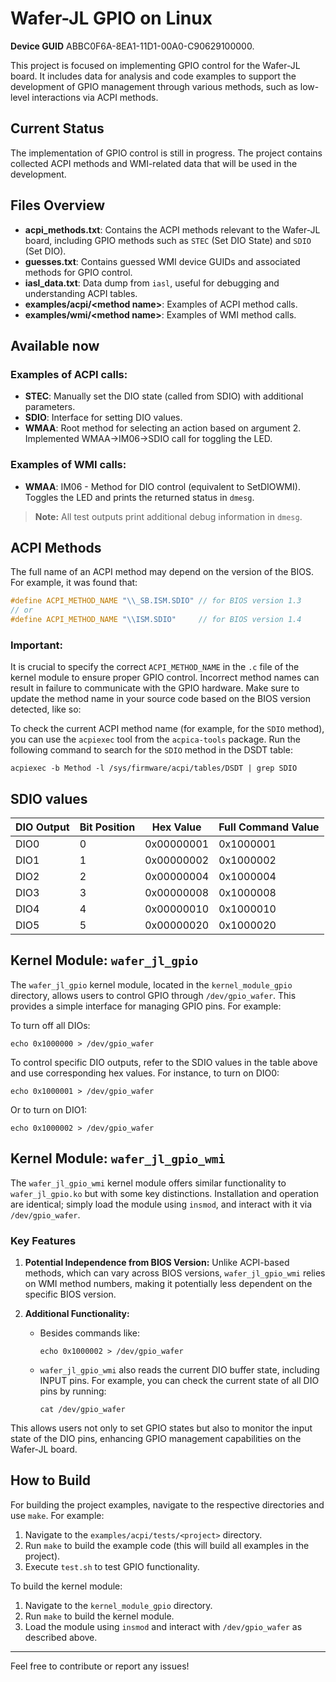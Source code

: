 # Wafer-JL GPIO on Linux
**Device GUID** ABBC0F6A-8EA1-11D1-00A0-C90629100000.

This project is focused on implementing GPIO control for the Wafer-JL board. It includes data for analysis and code examples to support the development of GPIO management through various methods, such as low-level interactions via ACPI methods.

## Current Status

The implementation of GPIO control is still in progress. The project contains collected ACPI methods and WMI-related data that will be used in the development.

## Files Overview

- **acpi_methods.txt**: Contains the ACPI methods relevant to the Wafer-JL board, including GPIO methods such as `STEC` (Set DIO State) and `SDIO` (Set DIO).
- **guesses.txt**: Contains guessed WMI device GUIDs and associated methods for GPIO control.
- **iasl_data.txt**: Data dump from `iasl`, useful for debugging and understanding ACPI tables.
- **examples/acpi/\<method name\>**: Examples of ACPI method calls.
- **examples/wmi/\<method name\>**: Examples of WMI method calls.

## Available now

### Examples of ACPI calls:

- **STEC**: Manually set the DIO state (called from SDIO) with additional parameters.
- **SDIO**: Interface for setting DIO values.
- **WMAA**: Root method for selecting an action based on argument 2. Implemented WMAA->IM06->SDIO call for toggling the LED.

### Examples of WMI calls:

- **WMAA**: IM06 - Method for DIO control (equivalent to SetDIOWMI). Toggles the LED and prints the returned status in `dmesg`.

> **Note:** All test outputs print additional debug information in `dmesg`.

## ACPI Methods

The full name of an ACPI method may depend on the version of the BIOS. For example, it was found that:

```c
#define ACPI_METHOD_NAME "\\_SB.ISM.SDIO" // for BIOS version 1.3
// or
#define ACPI_METHOD_NAME "\\ISM.SDIO"     // for BIOS version 1.4
```

### Important:

It is crucial to specify the correct `ACPI_METHOD_NAME` in the `.c` file of the kernel module to ensure proper GPIO control. Incorrect method names can result in failure to communicate with the GPIO hardware. Make sure to update the method name in your source code based on the BIOS version detected, like so:

To check the current ACPI method name (for example, for the `SDIO` method), you can use the `acpiexec` tool from the `acpica-tools` package. Run the following command to search for the `SDIO` method in the DSDT table:

```
acpiexec -b Method -l /sys/firmware/acpi/tables/DSDT | grep SDIO
```

## SDIO values

| DIO Output | Bit Position | Hex Value  | Full Command Value  |
|------------|--------------|------------|---------------------|
| DIO0       | 0            | 0x00000001 | 0x1000001           |
| DIO1       | 1            | 0x00000002 | 0x1000002           |
| DIO2       | 2            | 0x00000004 | 0x1000004           |
| DIO3       | 3            | 0x00000008 | 0x1000008           |
| DIO4       | 4            | 0x00000010 | 0x1000010           |
| DIO5       | 5            | 0x00000020 | 0x1000020           |
## Kernel Module: `wafer_jl_gpio`

The `wafer_jl_gpio` kernel module, located in the `kernel_module_gpio` directory, allows users to control GPIO through `/dev/gpio_wafer`. This provides a simple interface for managing GPIO pins. For example:

To turn off all DIOs:

```
echo 0x1000000 > /dev/gpio_wafer
```

To control specific DIO outputs, refer to the SDIO values in the table above and use corresponding hex values. For instance, to turn on DIO0:

```
echo 0x1000001 > /dev/gpio_wafer
```

Or to turn on DIO1:

```
echo 0x1000002 > /dev/gpio_wafer
```

## Kernel Module: `wafer_jl_gpio_wmi`

The `wafer_jl_gpio_wmi` kernel module offers similar functionality to `wafer_jl_gpio.ko` but with some key distinctions. Installation and operation are identical; simply load the module using `insmod`, and interact with it via `/dev/gpio_wafer`.

### Key Features

1. **Potential Independence from BIOS Version:** Unlike ACPI-based methods, which can vary across BIOS versions, `wafer_jl_gpio_wmi` relies on WMI method numbers, making it potentially less dependent on the specific BIOS version.
  
2. **Additional Functionality:**
   - Besides commands like:
  
     ```
     echo 0x1000002 > /dev/gpio_wafer
     ```
  
   - `wafer_jl_gpio_wmi` also reads the current DIO buffer state, including INPUT pins. For example, you can check the current state of all DIO pins by running:
  
     ```
     cat /dev/gpio_wafer
     ```

This allows users not only to set GPIO states but also to monitor the input state of the DIO pins, enhancing GPIO management capabilities on the Wafer-JL board.

## How to Build

For building the project examples, navigate to the respective directories and use `make`. For example:

1. Navigate to the `examples/acpi/tests/<project>` directory.
2. Run `make` to build the example code (this will build all examples in the project).
3. Execute `test.sh` to test GPIO functionality.

To build the kernel module:

1. Navigate to the `kernel_module_gpio` directory.
2. Run `make` to build the kernel module.
3. Load the module using `insmod` and interact with `/dev/gpio_wafer` as described above.

---

Feel free to contribute or report any issues!
